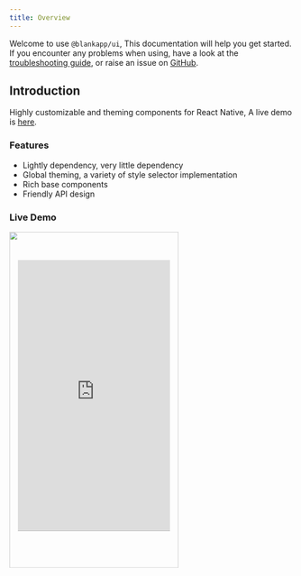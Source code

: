 ```yaml
---
title: Overview
---
```

Welcome to use `@blankapp/ui`, This documentation will help you get started.  If you encounter any problems when using, have a look at the [troubleshooting guide](troubleshooting.html), or raise an issue on [GitHub](https://github.com/blankapp/ui/issues).

## Introduction

Highly customizable and theming components for React Native, A live demo is [here](https://uiexplorer.blankapp.org).

### Features

- Lightly dependency, very little dependency
- Global theming, a variety of style selector implementation
- Rich base components
- Friendly API design

### Live Demo

<div style="width: 400px; height: 795px; transform: scale(0.75); transform-origin: 0 0;">
  <img style="width: 400px; height: 795px;" src="/assets/images/nexus5_black.png" />
  <iframe
    style="position: absolute; overflow: hidden; z-index: 1000; background-color: rgb(0, 0, 0); width: 360px; height: 640px; top: 67px; left: 20px;"
    src="https://uiexplorer.blankapp.org"
    width="300px"
    height="597px"
    frameborder="0"
    scrolling="no"
  />
</div>

## Quick Start

### Prerequisites

Before starting make sure you have:

- Installed [Yarn](https://yarnpkg.com/)
- Installed [React Native](https://facebook.github.io/react-native/)

### Installation

Create a new React Native App:

```bash
$ react-native init HelloWorld
$ cd HelloWorld
```

Install `@blankapp/ui` to your project:

```bash
$ yarn add @blankapp/ui
```

If you need to use advanced components, Install `@blankapp/ui-pro` and link in your project:
```
$ yarn add @blankapp/ui-pro
```

Now, simply copy the following to your index.ios.js file of React Native project:

``` js
import React, { Component } from 'react';
import { AppRegistry } from 'react-native';
import Theme, { ThemeProvider, Screen, Text} from '@blankapp/ui';
import defaultTheme from '@blankapp/ui/src/resources/themes/default';
import defaultThemePro from '@blankapp/ui-pro/src/resources/themes/default';

// Register a default theme
Theme.registerTheme('default', [
  defaultTheme,
  defaultThemePro,
]);

class Examples extends Component {
  render() {
    return (
      <ThemeProvider>
        <Screen>
          <Text>Hello World</Text>
        </Screen>
      </ThemeProvider>
    );
  }
}

AppRegistry.registerComponent('Examples', () => Examples);
```

***P.S. If you want to start a project quickly, you can use the project template that we prepared for you [react-native-template-ui-based](/zh-Hans/practices/project-template.html).***

### Run the new app

- Running on Android:

```bash
$ react-native run-android
$ adb reverse tcp:8081 tcp:8081   # required to ensure the Android app can
```

- Running on iOS:

```bash
$ react-native run-ios
```
